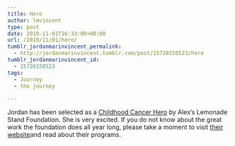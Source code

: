 ```yaml
---
title: Hero
author: lmvincent
type: post
date: 2010-11-01T16:33:00+00:00
url: /2010/11/01/hero/
tumblr_jordanmarinvincent_permalink:
  - http://jordanmarinvincent.tumblr.com/post/15728158523/hero
tumblr_jordanmarinvincent_id:
  - 15728158523
tags:
  - Journey
  - the journey

---
```

Jordan has been selected as a <a href="http://www.alexslemonade.org/hero/jordan-marin-vincent" target="_blank" rel="noopener">Childhood Cancer Hero</a> by Alex&rsquo;s Lemonade Stand Foundation. She is very excited. If you do not know about the great work the foundation does all year long, please take a moment to visit <a href="https://www.alexslemonade.org/" target="_blank" rel="noopener">their website</a>and read about their programs.